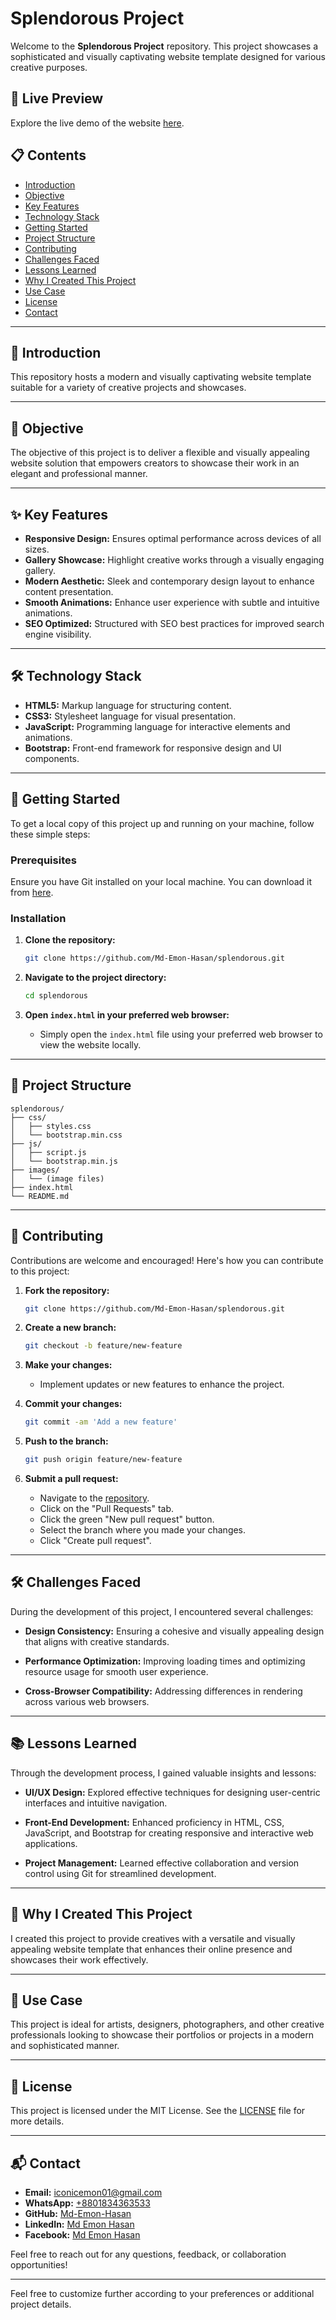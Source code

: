# Splendorous Project

Welcome to the **Splendorous Project** repository. This project showcases a sophisticated and visually captivating website template designed for various creative purposes.

## 🌟 Live Preview

Explore the live demo of the website [here](https://md-emon-hasan.github.io/splendorous/).

## 📋 Contents

- [Introduction](#introduction)
- [Objective](#objective)
- [Key Features](#key-features)
- [Technology Stack](#technology-stack)
- [Getting Started](#getting-started)
- [Project Structure](#project-structure)
- [Contributing](#contributing)
- [Challenges Faced](#challenges-faced)
- [Lessons Learned](#lessons-learned)
- [Why I Created This Project](#why-i-created-this-project)
- [Use Case](#use-case)
- [License](#license)
- [Contact](#contact)

---

## 📖 Introduction

This repository hosts a modern and visually captivating website template suitable for a variety of creative projects and showcases.

---

## 🎯 Objective

The objective of this project is to deliver a flexible and visually appealing website solution that empowers creators to showcase their work in an elegant and professional manner.

---

## ✨ Key Features

- **Responsive Design:** Ensures optimal performance across devices of all sizes.
- **Gallery Showcase:** Highlight creative works through a visually engaging gallery.
- **Modern Aesthetic:** Sleek and contemporary design layout to enhance content presentation.
- **Smooth Animations:** Enhance user experience with subtle and intuitive animations.
- **SEO Optimized:** Structured with SEO best practices for improved search engine visibility.

---

## 🛠️ Technology Stack

- **HTML5:** Markup language for structuring content.
- **CSS3:** Stylesheet language for visual presentation.
- **JavaScript:** Programming language for interactive elements and animations.
- **Bootstrap:** Front-end framework for responsive design and UI components.

---

## 🚀 Getting Started

To get a local copy of this project up and running on your machine, follow these simple steps:

### Prerequisites

Ensure you have Git installed on your local machine. You can download it from [here](https://git-scm.com/).

### Installation

1. **Clone the repository:**

   ```bash
   git clone https://github.com/Md-Emon-Hasan/splendorous.git
   ```

2. **Navigate to the project directory:**

   ```bash
   cd splendorous
   ```

3. **Open `index.html` in your preferred web browser:**

   - Simply open the `index.html` file using your preferred web browser to view the website locally.

---

## 📁 Project Structure

```plaintext
splendorous/
├── css/
│   ├── styles.css
│   └── bootstrap.min.css
├── js/
│   ├── script.js
│   └── bootstrap.min.js
├── images/
│   └── (image files)
├── index.html
└── README.md
```

---

## 🤝 Contributing

Contributions are welcome and encouraged! Here's how you can contribute to this project:

1. **Fork the repository:**

   ```bash
   git clone https://github.com/Md-Emon-Hasan/splendorous.git
   ```

2. **Create a new branch:**

   ```bash
   git checkout -b feature/new-feature
   ```

3. **Make your changes:**

   - Implement updates or new features to enhance the project.

4. **Commit your changes:**

   ```bash
   git commit -am 'Add a new feature'
   ```

5. **Push to the branch:**

   ```bash
   git push origin feature/new-feature
   ```

6. **Submit a pull request:**

   - Navigate to the [repository](https://github.com/Md-Emon-Hasan/splendorous).
   - Click on the "Pull Requests" tab.
   - Click the green "New pull request" button.
   - Select the branch where you made your changes.
   - Click "Create pull request".

---

## 🛠️ Challenges Faced

During the development of this project, I encountered several challenges:

- **Design Consistency:** Ensuring a cohesive and visually appealing design that aligns with creative standards.
  
- **Performance Optimization:** Improving loading times and optimizing resource usage for smooth user experience.

- **Cross-Browser Compatibility:** Addressing differences in rendering across various web browsers.

---

## 📚 Lessons Learned

Through the development process, I gained valuable insights and lessons:

- **UI/UX Design:** Explored effective techniques for designing user-centric interfaces and intuitive navigation.
  
- **Front-End Development:** Enhanced proficiency in HTML, CSS, JavaScript, and Bootstrap for creating responsive and interactive web applications.

- **Project Management:** Learned effective collaboration and version control using Git for streamlined development.

---

## 🌟 Why I Created This Project

I created this project to provide creatives with a versatile and visually appealing website template that enhances their online presence and showcases their work effectively.

---

## 🎯 Use Case

This project is ideal for artists, designers, photographers, and other creative professionals looking to showcase their portfolios or projects in a modern and sophisticated manner.

---

## 📜 License

This project is licensed under the MIT License. See the [LICENSE](LICENSE) file for more details.

---

## 📬 Contact

- **Email:** [iconicemon01@gmail.com](mailto:iconicemon01@gmail.com)
- **WhatsApp:** [+8801834363533](https://wa.me/8801834363533)
- **GitHub:** [Md-Emon-Hasan](https://github.com/Md-Emon-Hasan)
- **LinkedIn:** [Md Emon Hasan](https://www.linkedin.com/in/md-emon-hasan)
- **Facebook:** [Md Emon Hasan](https://www.facebook.com/mdemon.hasan2001/)

Feel free to reach out for any questions, feedback, or collaboration opportunities!

---

Feel free to customize further according to your preferences or additional project details.
